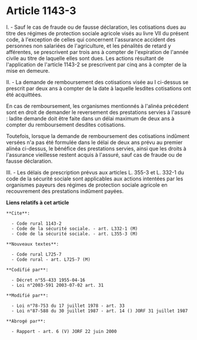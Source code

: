 # Article 1143-3

I. - Sauf le cas de fraude ou de fausse déclaration, les cotisations dues au titre des régimes de protection sociale agricole
visés au livre VII du présent code, à l'exception de celles qui concernent l'assurance accident des personnes non salariées
de l'agriculture, et les pénalités de retard y afférentes, se prescrivent par trois ans à compter de l'expiration de l'année
civile au titre de laquelle elles sont dues. Les actions résultant de l'application de l'article 1143-2 se prescrivent par
cinq ans à compter de la mise en demeure.

II. - La demande de remboursement des cotisations visée au I ci-dessus se prescrit par deux ans à compter de la date à
laquelle lesdites cotisations ont été acquittées.

En cas de remboursement, les organismes mentionnés à l'alinéa précédent sont en droit de demander le reversement des
prestations servies à l'assuré : ladite demande doit être faite dans un délai maximum de deux ans à compter du remboursement
desdites cotisations.

Toutefois, lorsque la demande de remboursement des cotisations indûment versées n'a pas été formulée dans le délai de deux
ans prévu au premier alinéa ci-dessus, le bénéfice des prestations servies, ainsi que les droits à l'assurance vieillesse
restent acquis à l'assuré, sauf cas de fraude ou de fausse déclaration.

III. - Les délais de prescription prévus aux articles L. 355-3 et L. 332-1 du code de la sécurité sociale sont applicables
aux actions intentées par les organismes payeurs des régimes de protection sociale agricole en recouvrement des prestations
indûment payées.

**Liens relatifs à cet article**

	**Cite**:

	  - Code rural 1143-2
	  - Code de la sécurité sociale. - art. L332-1 (M)
	  - Code de la sécurité sociale. - art. L355-3 (M)

	**Nouveaux textes**:

	  - Code rural L725-7
	  - Code rural - art. L725-7 (M)

	**Codifié par**:

	  - Décret n°55-433 1955-04-16
	  - Loi n°2003-591 2003-07-02 art. 31

	**Modifié par**:

	  - Loi n°78-753 du 17 juillet 1978 - art. 33
	  - Loi n°87-588 du 30 juillet 1987 - art. 14 () JORF 31 juillet 1987

	**Abrogé par**:

	  - Rapport - art. 6 (V) JORF 22 juin 2000
